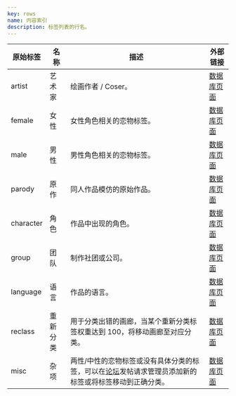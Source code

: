 ```yaml
---
key: rows
name: 内容索引
description: 标签列表的行名。
---
```


| 原始标签 | 名称 | 描述 | 外部链接 |
| -------- | --------------- | ------ | ----------- |
| artist | 艺术家 | 绘画作者 / Coser。 | [数据库页面](https://github.com/EhTagTranslation/Database/blob/master/database/artist.md) |
| female | 女性 | 女性角色相关的恋物标签。 | [数据库页面](https://github.com/EhTagTranslation/Database/blob/master/database/female.md) |
| male | 男性 | 男性角色相关的恋物标签。 | [数据库页面](https://github.com/EhTagTranslation/Database/blob/master/database/male.md) |
| parody | 原作 | 同人作品模仿的原始作品。 | [数据库页面](https://github.com/EhTagTranslation/Database/blob/master/database/parody.md) |
| character | 角色 | 作品中出现的角色。 | [数据库页面](https://github.com/EhTagTranslation/Database/blob/master/database/character.md) |
| group | 团队 | 制作社团或公司。 | [数据库页面](https://github.com/EhTagTranslation/Database/blob/master/database/group.md) |
| language | 语言 | 作品的语言。 | [数据库页面](https://github.com/EhTagTranslation/Database/blob/master/database/language.md) |
| reclass | 重新分类 | 用于分类出错的画廊，当某个重新分类标签权重达到 100，将移动画廊至对应分类。 | [数据库页面](https://github.com/EhTagTranslation/Database/blob/master/database/reclass.md) |
| misc | 杂项 | 两性/中性的恋物标签或没有具体分类的标签，可以在[论坛](https://forums.e-hentai.org/index.php?showtopic=199295)发帖请求管理员添加新的标签或将标签移动到正确分类。 | [数据库页面](https://github.com/EhTagTranslation/Database/blob/master/database/misc.md) |

